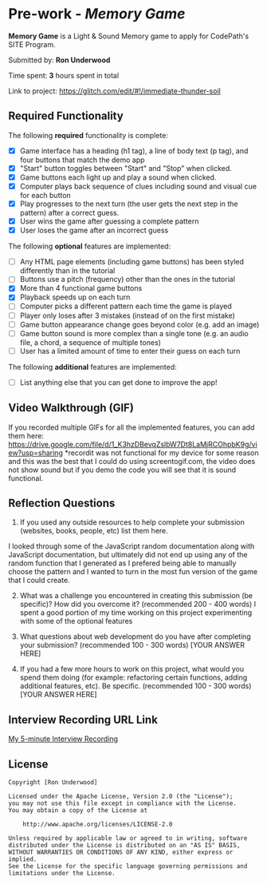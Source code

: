 # Pre-work - *Memory Game*

**Memory Game** is a Light & Sound Memory game to apply for CodePath's SITE Program. 

Submitted by: **Ron Underwood**

Time spent: **3** hours spent in total

Link to project: https://glitch.com/edit/#!/immediate-thunder-soil

## Required Functionality

The following **required** functionality is complete:

* [X] Game interface has a heading (h1 tag), a line of body text (p tag), and four buttons that match the demo app
* [X] "Start" button toggles between "Start" and "Stop" when clicked. 
* [X] Game buttons each light up and play a sound when clicked. 
* [X] Computer plays back sequence of clues including sound and visual cue for each button
* [X] Play progresses to the next turn (the user gets the next step in the pattern) after a correct guess. 
* [X] User wins the game after guessing a complete pattern
* [X] User loses the game after an incorrect guess

The following **optional** features are implemented:

* [ ] Any HTML page elements (including game buttons) has been styled differently than in the tutorial
* [ ] Buttons use a pitch (frequency) other than the ones in the tutorial
* [X] More than 4 functional game buttons
* [X] Playback speeds up on each turn
* [ ] Computer picks a different pattern each time the game is played
* [ ] Player only loses after 3 mistakes (instead of on the first mistake)
* [ ] Game button appearance change goes beyond color (e.g. add an image)
* [ ] Game button sound is more complex than a single tone (e.g. an audio file, a chord, a sequence of multiple tones)
* [ ] User has a limited amount of time to enter their guess on each turn

The following **additional** features are implemented:

- [ ] List anything else that you can get done to improve the app!

## Video Walkthrough (GIF)

If you recorded multiple GIFs for all the implemented features, you can add them here:
https://drive.google.com/file/d/1_K3hzDBevqZslbW7Dt8LaMjRCOhpbK9g/view?usp=sharing
*recordit was not functional for my device for some reason and this was the best that I could do using screentogif.com, the video does not show sound but if you demo the code you will see that it is sound functional. 

## Reflection Questions
1. If you used any outside resources to help complete your submission (websites, books, people, etc) list them here. 

I looked through some of the JavaScript random documentation along with JavaScript documentation, but ultimately did not end up using any of the 
random function that I generated as I prefered being able to manually choose the pattern and I wanted to turn in the most fun
version of the game that I could create. 

2. What was a challenge you encountered in creating this submission (be specific)? How did you overcome it? (recommended 200 - 400 words) 
I spent a good portion of my time working on this project experimenting with some of the optional features

3. What questions about web development do you have after completing your submission? (recommended 100 - 300 words) 
[YOUR ANSWER HERE]

4. If you had a few more hours to work on this project, what would you spend them doing (for example: refactoring certain functions, adding additional features, etc). Be specific. (recommended 100 - 300 words) 
[YOUR ANSWER HERE]



## Interview Recording URL Link

[My 5-minute Interview Recording](https://drive.google.com/file/d/1YmFSpZ7p_iaCeszwlXOPVlxOrpA-gKk8/view?usp=sharing)


## License

    Copyright [Ron Underwood]

    Licensed under the Apache License, Version 2.0 (the "License");
    you may not use this file except in compliance with the License.
    You may obtain a copy of the License at

        http://www.apache.org/licenses/LICENSE-2.0

    Unless required by applicable law or agreed to in writing, software
    distributed under the License is distributed on an "AS IS" BASIS,
    WITHOUT WARRANTIES OR CONDITIONS OF ANY KIND, either express or implied.
    See the License for the specific language governing permissions and
    limitations under the License.
